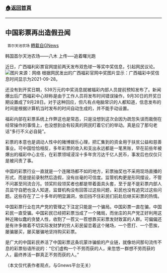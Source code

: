 ###  [:house:返回首頁](https://github.com/ourhimalayas/txt)
---


## 中国彩票再出造假丑闻
` 首尔天池农场` [轉載自GNews](https://gnews.org/zh-hans/1571243/)

韩国首尔天池农场——八木 上传—–追着曙光跑

近日，广西福利彩票官网提前两天发布双色球一等奖中奖信息，引起网民议论。
![](https://assets.gnews.org/wp-content/uploads/2021/10/插图1.jpeg)图片来源：网络
根据网民发出的广西福彩官网中奖图片显示：广西福彩中奖信息时间显示为2021-09-28。

还没有到开奖日期，539万元的中奖消息就被福彩内部人员提前预知发布了。新闻爆出后广西福彩中心辩称是由于工作人员将发布时间错误操作，9月30日的开奖日期设置成了9月28日。对于这种回应，但凡有点电脑常识的人都知道，信息发布的时间是根据计算机当时发布的时间自动生成的，并不能手动设置。

福彩内部在彩票系统上作弊这也是常态，只是没想到这次会因为疏忽失误而栽倒在经常操作的事情上，也没想到会有较真的网民盯着它们的举动。真是应了那句老话“多行不义必自毙”。

彩票的本意也是调动人性中的赌博娱乐心理，把汇集到的资金用于扶贫公益和慈善事业。可中国恰恰相反，多年彩票的收入和支出永远都是一笔黑账，早在前些年被爆出的福彩中心主任，在彩票领域浸淫十多年贪污达千亿人民币，事发后也仅仅只是被问责了事。

中国的彩票行业一直就是一个连赌场都不如的地方，彩票抽奖也不采用现场直播的形式，而是提前录制然后造假，没有丝毫的可信度。监管机构更是形同摆设，不管不问甚至同流合污。领奖阶段领奖者也都是带着面具头套，至于是不是彩票内部人员监守自肥也没人知道，监督机构没有回答过这些问题，彩民也没有追究过这些问题。这些存在了二十多年的明显漏洞，依旧挡不住彩民们前赴后继买彩票的热情。

中国彩票行业在共产党的管理之下注定只能是一个骗局。中国彩票一直在骗，中国彩民一直受骗。中国彩民已经把彩票当成了一个赌局，而坐庄的共产党正好利用这种近赌似蠢的贪婪人性，收割了一茬又一茬想靠买彩票发财致富的人群。可偏偏还是有许多做着不切实际发财梦的穷人彩民留恋着这个赌场，一个愿打、一个愿挨，屡骗屡买，屡买屡骗地坚持购买彩票。

是广大的中国彩民养活了中国彩票这条坑蒙诈骗偷的产业链，就像坊间那句流传不息的彩票俗语所说的：“它们虚构一个不劳而获的人，来忽悠一群想不劳而获的人，最终养活一群真正不劳而获的人。”

（本文仅代表作者观点，与Gnews平台无关）
